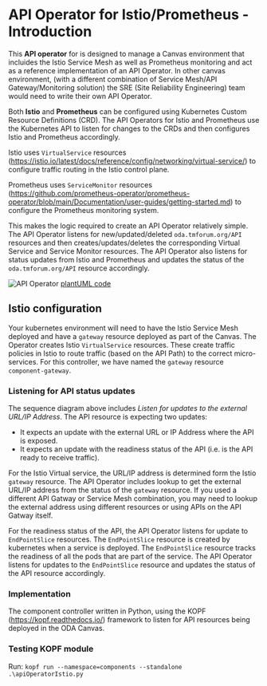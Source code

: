 # API Operator for Istio/Prometheus - Introduction

This **API operator** for is designed to manage a Canvas environment that incluides the Istio Service Mesh as well as Prometheus monitoring and act as a reference implementation of an API Operator. In other canvas environment, (with a different combination of Service Mesh/API Gateway/Monitoring solution) the SRE (Site Reliability Engineering) team would need to write their own API Operator.

Both **Istio** and **Prometheus** can be configured using Kubernetes Custom Resource Definitions (CRD). The API Operators for Istio and Prometheus use the Kubernetes API to listen for changes to the CRDs and then configures Istio and Prometheus accordingly.

Istio uses `VirtualService` resources (https://istio.io/latest/docs/reference/config/networking/virtual-service/) to configure traffic routing in the Istio control plane.

Prometheus uses `ServiceMonitor` resources (https://github.com/prometheus-operator/prometheus-operator/blob/main/Documentation/user-guides/getting-started.md) to configure the Prometheus monitoring system.

This makes the logic required to create an API Operator relatively simple. The API Operator listens for new/updated/deleted `oda.tmforum.org/API` resources and then creates/updates/deletes the corresponding Virtual Service and Service Monitor resources. The API Operator also listens for status updates from Istio and Prometheus and updates the status of the `oda.tmforum.org/API` resource accordingly.

![API Operator](http://www.plantuml.com/plantuml/proxy?cache=no&src=https://raw.githubusercontent.com/tmforum-oda/oda-ca/docs/improveAPIOperatorDocumentation/controllers/apiOperatorIstio/sequenceDiagrams/apiOperatorIstio.puml)
[plantUML code](sequenceDiagrams/apiOperatorIstio.puml)


## Istio configuration

Your kubernetes environment will need to have the Istio Service Mesh deployed and have a `gateway` resource deployed as part of the Canvas. The Operator creates Istio `VirtualService` resources. These create traffic policies in Istio to route traffic (based on the API Path) to the correct micro-services. For this controller, we have named the `gateway` resource `component-gateway`.


### Listening for API status updates

The sequence diagram above includes *Listen for updates to the external URL/IP Address*. The API resource is expecting two updates:
* It expects an update with the external URL or IP Address where the API is exposed.
* It expects an update with the readiness status of the API (i.e. is the API ready to receive traffic).

For the Istio Virtual service, the URL/IP address is determined form the Istio `gateway` resource. The API Operator includes lookup to get the external URL/IP address from the status of the `gateway` resource. If you used a different API Gatway or Service Mesh combination, you may need to lookup the external address using different resources or using APIs on the API Gatway itself. 

For the readiness status of the API, the API Operator listens for update to `EndPointSlice` resources. The `EndPointSlice` resource is created by kubernetes when a service is deployed. The `EndPointSlice` resource tracks the readiness of all the pods that are part of the service. The API Operator listens for updates to the `EndPointSlice` resource and updates the status of the API resource accordingly.


### Implementation

The component controller written in Python, using the KOPF (https://kopf.readthedocs.io/) framework to listen for API resources being deployed in the ODA Canvas. 


### Testing KOPF module

Run: `kopf run --namespace=components --standalone .\apiOperatorIstio.py`
